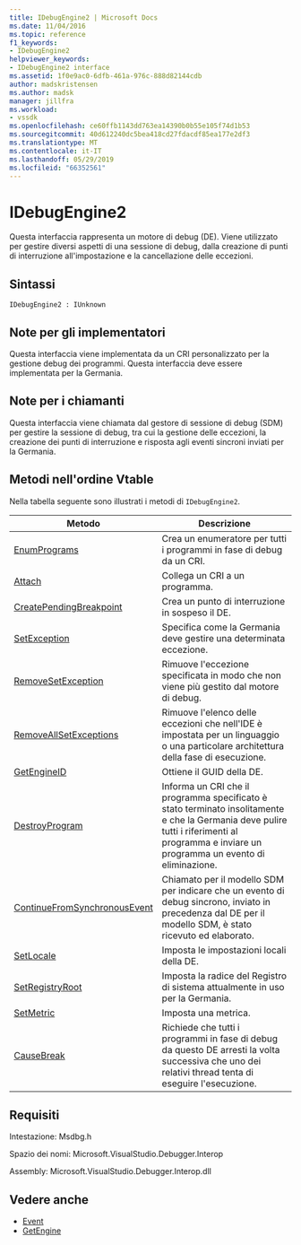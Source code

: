 ```yaml
---
title: IDebugEngine2 | Microsoft Docs
ms.date: 11/04/2016
ms.topic: reference
f1_keywords:
- IDebugEngine2
helpviewer_keywords:
- IDebugEngine2 interface
ms.assetid: 1f0e9ac0-6dfb-461a-976c-888d82144cdb
author: madskristensen
ms.author: madsk
manager: jillfra
ms.workload:
- vssdk
ms.openlocfilehash: ce60ffb1143dd763ea14390b0b55e105f74d1b53
ms.sourcegitcommit: 40d612240dc5bea418cd27fdacdf85ea177e2df3
ms.translationtype: MT
ms.contentlocale: it-IT
ms.lasthandoff: 05/29/2019
ms.locfileid: "66352561"
---
```

# <a name="idebugengine2"></a>IDebugEngine2
Questa interfaccia rappresenta un motore di debug (DE). Viene utilizzato per gestire diversi aspetti di una sessione di debug, dalla creazione di punti di interruzione all'impostazione e la cancellazione delle eccezioni.

## <a name="syntax"></a>Sintassi

```
IDebugEngine2 : IUnknown
```

## <a name="notes-for-implementers"></a>Note per gli implementatori
 Questa interfaccia viene implementata da un CRI personalizzato per la gestione debug dei programmi. Questa interfaccia deve essere implementata per la Germania.

## <a name="notes-for-callers"></a>Note per i chiamanti
 Questa interfaccia viene chiamata dal gestore di sessione di debug (SDM) per gestire la sessione di debug, tra cui la gestione delle eccezioni, la creazione dei punti di interruzione e risposta agli eventi sincroni inviati per la Germania.

## <a name="methods-in-vtable-order"></a>Metodi nell'ordine Vtable
 Nella tabella seguente sono illustrati i metodi di `IDebugEngine2`.

|Metodo|Descrizione|
|------------|-----------------|
|[EnumPrograms](../../../extensibility/debugger/reference/idebugengine2-enumprograms.md)|Crea un enumeratore per tutti i programmi in fase di debug da un CRI.|
|[Attach](../../../extensibility/debugger/reference/idebugengine2-attach.md)|Collega un CRI a un programma.|
|[CreatePendingBreakpoint](../../../extensibility/debugger/reference/idebugengine2-creatependingbreakpoint.md)|Crea un punto di interruzione in sospeso il DE.|
|[SetException](../../../extensibility/debugger/reference/idebugengine2-setexception.md)|Specifica come la Germania deve gestire una determinata eccezione.|
|[RemoveSetException](../../../extensibility/debugger/reference/idebugengine2-removesetexception.md)|Rimuove l'eccezione specificata in modo che non viene più gestito dal motore di debug.|
|[RemoveAllSetExceptions](../../../extensibility/debugger/reference/idebugengine2-removeallsetexceptions.md)|Rimuove l'elenco delle eccezioni che nell'IDE è impostata per un linguaggio o una particolare architettura della fase di esecuzione.|
|[GetEngineID](../../../extensibility/debugger/reference/idebugengine2-getengineid.md)|Ottiene il GUID della DE.|
|[DestroyProgram](../../../extensibility/debugger/reference/idebugengine2-destroyprogram.md)|Informa un CRI che il programma specificato è stato terminato insolitamente e che la Germania deve pulire tutti i riferimenti al programma e inviare un programma un evento di eliminazione.|
|[ContinueFromSynchronousEvent](../../../extensibility/debugger/reference/idebugengine2-continuefromsynchronousevent.md)|Chiamato per il modello SDM per indicare che un evento di debug sincrono, inviato in precedenza dal DE per il modello SDM, è stato ricevuto ed elaborato.|
|[SetLocale](../../../extensibility/debugger/reference/idebugengine2-setlocale.md)|Imposta le impostazioni locali della DE.|
|[SetRegistryRoot](../../../extensibility/debugger/reference/idebugengine2-setregistryroot.md)|Imposta la radice del Registro di sistema attualmente in uso per la Germania.|
|[SetMetric](../../../extensibility/debugger/reference/idebugengine2-setmetric.md)|Imposta una metrica.|
|[CauseBreak](../../../extensibility/debugger/reference/idebugengine2-causebreak.md)|Richiede che tutti i programmi in fase di debug da questo DE arresti la volta successiva che uno dei relativi thread tenta di eseguire l'esecuzione.|

## <a name="requirements"></a>Requisiti
 Intestazione: Msdbg.h

 Spazio dei nomi: Microsoft.VisualStudio.Debugger.Interop

 Assembly: Microsoft.VisualStudio.Debugger.Interop.dll

## <a name="see-also"></a>Vedere anche
- [Event](../../../extensibility/debugger/reference/idebugeventcallback2-event.md)
- [GetEngine](../../../extensibility/debugger/reference/idebugenginecreateevent2-getengine.md)